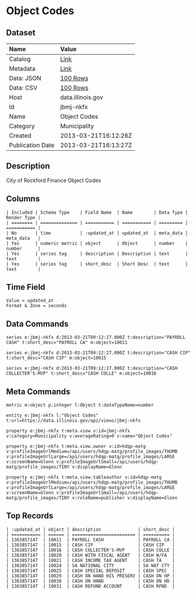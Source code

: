 # Object Codes

## Dataset

| Name | Value |
| :--- | :---- |
| Catalog | [Link](https://catalog.data.gov/dataset/object-codes-c5a86) |
| Metadata | [Link](https://data.illinois.gov/api/views/jbmj-nkfx) |
| Data: JSON | [100 Rows](https://data.illinois.gov/api/views/jbmj-nkfx/rows.json?max_rows=100) |
| Data: CSV | [100 Rows](https://data.illinois.gov/api/views/jbmj-nkfx/rows.csv?max_rows=100) |
| Host | data.illinois.gov |
| Id | jbmj-nkfx |
| Name | Object Codes |
| Category | Municipality |
| Created | 2013-03-21T16:12:26Z |
| Publication Date | 2013-03-21T16:13:27Z |

## Description

City of Rockford Finance Object Codes

## Columns

```ls
| Included | Schema Type    | Field Name  | Name        | Data Type | Render Type |
| ======== | ============== | =========== | =========== | ========= | =========== |
| No       | time           | :updated_at | updated_at  | meta_data | meta_data   |
| Yes      | numeric metric | object      | Object      | number    | number      |
| Yes      | series tag     | description | Description | text      | text        |
| Yes      | series tag     | short_desc  | Short Desc  | text      | text        |
```

## Time Field

```ls
Value = updated_at
Format & Zone = seconds
```

## Data Commands

```ls
series e:jbmj-nkfx d:2013-03-21T09:12:27.000Z t:description="PAYROLL CASH" t:short_desc="PAYROLL CA" m:object=10011

series e:jbmj-nkfx d:2013-03-21T09:12:27.000Z t:description="CASH CIP" t:short_desc="CASH CIP" m:object=10015

series e:jbmj-nkfx d:2013-03-21T09:12:27.000Z t:description="CASH COLLECTER'S-MVP" t:short_desc="CASH COLLE" m:object=10016
```

## Meta Commands

```ls
metric m:object p:integer l:Object t:dataTypeName=number

entity e:jbmj-nkfx l:"Object Codes" t:url=https://data.illinois.gov/api/views/jbmj-nkfx

property e:jbmj-nkfx t:meta.view v:id=jbmj-nkfx v:category=Municipality v:averageRating=0 v:name="Object Codes"

property e:jbmj-nkfx t:meta.view.owner v:id=hdqp-matg v:profileImageUrlMedium=/api/users/hdqp-matg/profile_images/THUMB v:profileImageUrlLarge=/api/users/hdqp-matg/profile_images/LARGE v:screenName=Glenn v:profileImageUrlSmall=/api/users/hdqp-matg/profile_images/TINY v:displayName=Glenn

property e:jbmj-nkfx t:meta.view.tableauthor v:id=hdqp-matg v:profileImageUrlMedium=/api/users/hdqp-matg/profile_images/THUMB v:profileImageUrlLarge=/api/users/hdqp-matg/profile_images/LARGE v:screenName=Glenn v:profileImageUrlSmall=/api/users/hdqp-matg/profile_images/TINY v:roleName=publisher v:displayName=Glenn
```

## Top Records

```ls
| :updated_at | object | description              | short_desc | 
| =========== | ====== | ======================== | ========== | 
| 1363857147  | 10011  | PAYROLL CASH             | PAYROLL CA | 
| 1363857147  | 10015  | CASH CIP                 | CASH CIP   | 
| 1363857147  | 10016  | CASH COLLECTER'S-MVP     | CASH COLLE | 
| 1363857147  | 10020  | CASH WITH FISCAL AGENT   | CASH W/FA  | 
| 1363857147  | 10021  | CASH INCOME TAX AGENT    | CASH TA    | 
| 1363857147  | 10024  | SA NATIONAL CITY         | SA NAT CTY | 
| 1363857147  | 10025  | CASH SPECIAL DEPOSIT     | CASH SPEC  | 
| 1363857147  | 10029  | CASH ON HAND HIS PRESERV | CASH ON HP | 
| 1363857147  | 10030  | CASH ON HAND             | CASH ON HD | 
| 1363857147  | 10031  | CASH REFUND ACCOUNT      | CASH RFND  | 
```